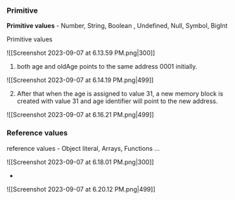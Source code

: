 

### Primitive 

**Primitive values** - Number, String, Boolean , Undefined, Null, Symbol, BigInt

Primitive values 

![[Screenshot 2023-09-07 at 6.13.59 PM.png|300]]
1. both age and oldAge points to the same address 0001 initially.

![[Screenshot 2023-09-07 at 6.14.19 PM.png|499]]

2. After that  when the age is assigned to value 31, a new memory block is created with value 31  and age identifier will point to the new address.

![[Screenshot 2023-09-07 at 6.16.21 PM.png|499]]

### Reference values

reference values - Object literal, Arrays, Functions ... 

![[Screenshot 2023-09-07 at 6.18.01 PM.png|300]]

- 
![[Screenshot 2023-09-07 at 6.20.12 PM.png|499]]
